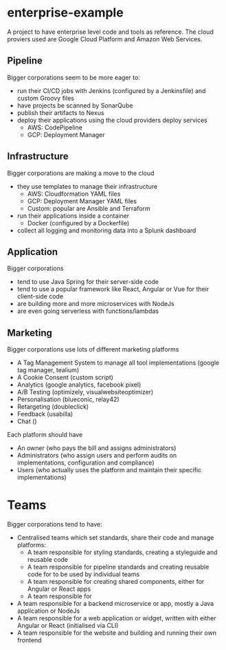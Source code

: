 # enterprise-example
A project to have enterprise level code and tools as reference. The cloud proviers used are Google Cloud Platform and Amazon Web Services.

## Pipeline
Bigger corporations seem to be more eager to:
- run their CI/CD jobs with Jenkins (configured by a Jenkinsfile) and custom Groovy files
- have projects be scanned by SonarQube
- publish their artifacts to Nexus
- deploy their applications using the cloud providers deploy services
  - AWS: CodePipeline
  - GCP: Deployment Manager

## Infrastructure
Bigger corporations are making a move to the cloud
- they use templates to manage their infrastructure
  - AWS: Cloudformation YAML files
  - GCP: Deployment Manager YAML files
  - Custom: popular are Ansible and Terraform
- run their applications inside a container
  - Docker (configured by a Dockerfile)
- collect all logging and monitoring data into a Splunk dashboard

## Application
Bigger corporations
- tend to use Java Spring for their server-side code
- tend to use a popular framework like React, Angular or Vue for their client-side code
- are building more and more microservices with NodeJs
- are even going serverless with functions/lambdas

## Marketing
Bigger corporations use lots of different marketing platforms
- A Tag Management System to manage all tool implementations (google tag manager, tealium)
- A Cookie Consent (custom script)
- Analytics (google analytics, facebook pixel)
- A/B Testing (optimizely, visualwebsiteoptimizer)
- Personalisation (blueconic, relay42)
- Retargeting (doubleclick)
- Feedback (usabilla)
- Chat ()

Each platform should have
- An owner (who pays the bill and assigns administrators)
- Administrators (who assign users and perform audits on implementations, configuration and compliance)
- Users (who actually uses the platform and maintain their specific implementations)

# Teams
Bigger corporations tend to have:
- Centralised teams which set standards, share their code and manage platforms:
  - A team responsible for styling standards, creating a styleguide and reusable code
  - A team responsible for pipeline standards and creating reusable code for to be used by individual teams
  - A team responsible for creating shared components, either for Angular or React apps
  - A team responsible for
- A team responsible for a backend microservice or app, mostly a Java application or NodeJs
- A team responsible for a web application or widget, written with either Angular or React (initialised via CLI)
- A team responsible for the website and building and running their own frontend
